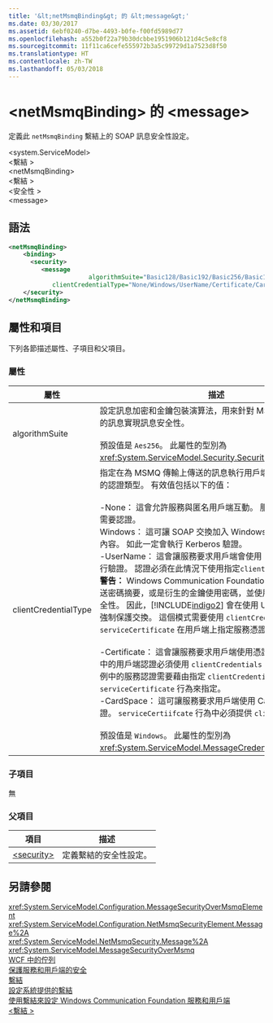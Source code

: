 ```yaml
---
title: '&lt;netMsmqBinding&gt; 的 &lt;message&gt;'
ms.date: 03/30/2017
ms.assetid: 6ebf0240-d7be-4493-b0fe-f00fd5989d77
ms.openlocfilehash: a552b0f22a79b30dcbbe1951906b121d4c5e8cf8
ms.sourcegitcommit: 11f11ca6cefe555972b3a5c99729d1a7523d8f50
ms.translationtype: HT
ms.contentlocale: zh-TW
ms.lasthandoff: 05/03/2018
---
```

# <a name="ltmessagegt-of-ltnetmsmqbindinggt"></a>&lt;netMsmqBinding&gt; 的 &lt;message&gt;
定義此 `netMsmqBinding` 繫結上的 SOAP 訊息安全性設定。  
  
 \<system.ServiceModel>  
\<繫結 >  
\<netMsmqBinding>  
\<繫結 >  
\<安全性 >  
\<message>  
  
## <a name="syntax"></a>語法  
  
```xml  
<netMsmqBinding>  
    <binding>  
      <security>  
         <message   
                      algorithmSuite="Basic128/Basic192/Basic256/Basic128Rsa15/Basic256Rsa15/TripleDes/TripleDesRsa15/Basic128Sha256/Basic192Sha256/TripleDesSha256/Basic128Sha256Rsa15/Basic192Sha256Rsa15/Basic256Sha256Rsa15/TripleDesSha256Rsa15"  
            clientCredentialType="None/Windows/UserName/Certificate/CardSpace" />  
    </security>  
</netMsmqBinding>  
```  
  
## <a name="attributes-and-elements"></a>屬性和項目  
 下列各節描述屬性、子項目和父項目。  
  
### <a name="attributes"></a>屬性  
  
|屬性|描述|  
|---------------|-----------------|  
|algorithmSuite|設定訊息加密和金鑰包裝演算法，用來針對 MSMQ 傳輸上傳送的訊息實現訊息安全性。<br /><br /> 預設值是 `Aes256`。 此屬性的型別為 <xref:System.ServiceModel.Security.SecurityAlgorithmSuite>。|  
|clientCredentialType|指定在為 MSMQ 傳輸上傳送的訊息執行用戶端驗證時，要使用的認證類型。 有效值包括以下的值：<br /><br /> -None： 這會允許服務與匿名用戶端互動。 服務和用戶端都不需要認證。<br />Windows： 這可讓 SOAP 交換加入 Windows 認證的已驗證的內容。 如此一定會執行 Kerberos 驗證。<br />-UserName： 這會讓服務要求用戶端會使用 UserName 認證進行驗證。 認證必須在此情況下使用指定`clientCredentials`行為**警告：** Windows Communication Foundation (WCF) 不支援傳送密碼摘要，或是衍生的金鑰使用密碼，並使用這類金鑰訊息安全性。 因此，[!INCLUDE[indigo2](../../../../../includes/indigo2-md.md)] 會在使用 UserName 認證時強制保護交換。 這個模式需要使用 `clientCredential` 行為和 `serviceCertificate` 在用戶端上指定服務憑證。 <br /><br /> -Certificate： 這會讓服務要求用戶端使用憑證來驗證。 此案例中的用戶端認證必須使用 `clientCredentials` 行為來指定。 此案例中的服務認證需要藉由指定 `clientCredentials`，以使用 `serviceCertificate` 行為來指定。<br />-CardSpace： 這可讓服務要求用戶端使用 CardSpace 來驗證。 `serviceCertiifcate` 行為中必須提供 `clientCredential`。<br /><br /> 預設值是 `Windows`。 此屬性的型別為 <xref:System.ServiceModel.MessageCredentialType>。|  
  
### <a name="child-elements"></a>子項目  
 無  
  
### <a name="parent-elements"></a>父項目  
  
|項目|描述|  
|-------------|-----------------|  
|[\<security>](../../../../../docs/framework/configure-apps/file-schema/wcf/security-of-netmsmqbinding.md)|定義繫結的安全性設定。|  
  
## <a name="see-also"></a>另請參閱  
 <xref:System.ServiceModel.Configuration.MessageSecurityOverMsmqElement>  
 <xref:System.ServiceModel.Configuration.NetMsmqSecurityElement.Message%2A>  
 <xref:System.ServiceModel.NetMsmqSecurity.Message%2A>  
 <xref:System.ServiceModel.MessageSecurityOverMsmq>  
 [WCF 中的佇列](../../../../../docs/framework/wcf/feature-details/queues-in-wcf.md)  
 [保護服務和用戶端的安全](../../../../../docs/framework/wcf/feature-details/securing-services-and-clients.md)  
 [繫結](../../../../../docs/framework/wcf/bindings.md)  
 [設定系統提供的繫結](../../../../../docs/framework/wcf/feature-details/configuring-system-provided-bindings.md)  
 [使用繫結來設定 Windows Communication Foundation 服務和用戶端](http://msdn.microsoft.com/library/bd8b277b-932f-472f-a42a-b02bb5257dfb)  
 [\<繫結 >](../../../../../docs/framework/misc/binding.md)

